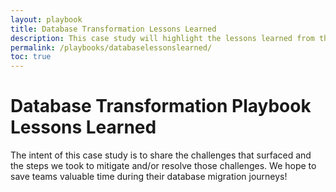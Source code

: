 ```yaml
---
layout: playbook
title: Database Transformation Lessons Learned
description: This case study will highlight the lessons learned from the GSA <a href="https://tmf.cio.gov/projects/#application-modernization-integrating-flexible-architectures">Application Modernization Integrating Flexible Architectures</a> project.   
permalink: /playbooks/databaselessonslearned/
toc: true
---
```

# Database Transformation Playbook Lessons Learned 

The intent of this case study is to share the challenges that surfaced and the steps we took to mitigate and/or resolve those challenges. We hope to save teams valuable time during their database migration journeys! 

##  
